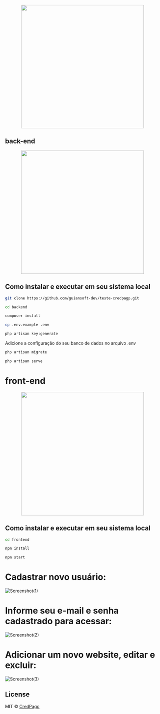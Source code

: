 <p align="center"><a href="https://credpago.com.br" target="_blank"><img src="https://user-images.githubusercontent.com/59266968/136737183-54ab96b6-c7f7-43dc-bb90-215edf96fd00.png" width="400"></a></p>

## back-end
<p align="center"><a href="https://laravel.com" target="_blank"><img src="https://raw.githubusercontent.com/laravel/art/master/logo-lockup/5%20SVG/2%20CMYK/1%20Full%20Color/laravel-logolockup-cmyk-red.svg" width="400"></a></p>

## Como instalar e executar em seu sistema local

```bash
git clone https://github.com/guiansoft-dev/teste-credpagp.git
```

```bash
cd backend
```

```bash
composer install
```

```bash
cp .env.example .env
```

```bash
php artisan key:generate
```

Adicione a configuração do seu banco de dados no arquivo .env

```bash
php artisan migrate
```

```bash
php artisan serve
```

# front-end
<p align="center"><a href="https://laravel.com" target="_blank"><img src="https://user-images.githubusercontent.com/59266968/136734766-dae4cf38-251c-418c-a46c-86f7d6e7ace1.jpeg" width="400"></a></p>

## Como instalar e executar em seu sistema local

```bash
cd frontend
```

```bash
npm install
```

```bash
npm start
```

# Cadastrar novo usuário:
![Screenshot(1)](https://user-images.githubusercontent.com/59266968/136733610-a5b97a32-facd-428b-aadc-e6dd903029d2.png)

# Informe seu e-mail e senha cadastrado para acessar:
![Screenshot(2)](https://user-images.githubusercontent.com/59266968/136733749-4af28cfc-d032-4326-9584-f1ba0f8bcdf4.png)

# Adicionar um novo website, editar e excluir:
![Screenshot(3)](https://user-images.githubusercontent.com/59266968/136733901-651c5e42-422e-440f-a64a-7e19938a5662.png)

## License

MIT © [CredPago](https://github.com/guiansoft-dev)
